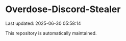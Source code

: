 # Overdose-Discord-Stealer

Last updated: 2025-06-30 05:58:14

This repository is automatically maintained.
